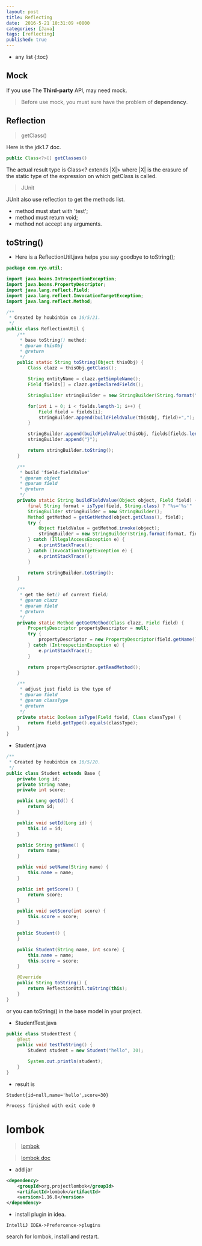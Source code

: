 ```yaml
---
layout: post
title: Reflecting
date:  2016-5-21 10:31:09 +0800
categories: [Java]
tags: [reflecting]
published: true
---
```


* any list
{:toc}

## Mock

If you use The **Third-party** API, may need mock.

> Before use mock, you must sure have the problem of **dependency**.


## Reflection


> getClass()

Here is the jdk1.7 doc.

```java
public Class<?>[] getClasses()
```
The actual result type is Class<? extends |X|> where |X| is the erasure of the static type of the expression on which getClass is called.


> JUnit

JUnit also use reflection to get the methods list.

- method must start with 'test';
- method must return void;
- method not accept any arguments.


## toString()

- Here is a ReflectionUtil.java helps you say goodbye to toString();

```java
package com.ryo.util;

import java.beans.IntrospectionException;
import java.beans.PropertyDescriptor;
import java.lang.reflect.Field;
import java.lang.reflect.InvocationTargetException;
import java.lang.reflect.Method;

/**
 * Created by houbinbin on 16/5/21.
 */
public class ReflectionUtil {
    /**
     * base toString() method;
     * @param thisObj
     * @return
     */
    public static String toString(Object thisObj) {
        Class clazz = thisObj.getClass();

        String entityName = clazz.getSimpleName();
        Field fields[] = clazz.getDeclaredFields();

        StringBuilder stringBuilder = new StringBuilder(String.format("%s{", entityName));

        for(int i = 0; i < fields.length-1; i++) {
            Field field = fields[i];
            stringBuilder.append(buildFieldValue(thisObj, field)+",");
        }

        stringBuilder.append(buildFieldValue(thisObj, fields[fields.length-1]));
        stringBuilder.append("}");

        return stringBuilder.toString();
    }

    /**
     * build "field=fieldValue"
     * @param object
     * @param field
     * @return
     */
    private static String buildFieldValue(Object object, Field field) {
        final String format = isType(field, String.class) ? "%s='%s'" : "%s=%s";
        StringBuilder stringBuilder = new StringBuilder();
        Method getMethod = getGetMethod(object.getClass(), field);
        try {
            Object fieldValue = getMethod.invoke(object);
            stringBuilder = new StringBuilder(String.format(format, field.getName(), fieldValue));
        } catch (IllegalAccessException e) {
            e.printStackTrace();
        } catch (InvocationTargetException e) {
            e.printStackTrace();
        }

        return stringBuilder.toString();
    }

    /**
     * get the Get() of current field;
     * @param clazz
     * @param field
     * @return
     */
    private static Method getGetMethod(Class clazz, Field field) {
        PropertyDescriptor propertyDescriptor = null;
        try {
            propertyDescriptor = new PropertyDescriptor(field.getName(), clazz);
        } catch (IntrospectionException e) {
            e.printStackTrace();
        }

        return propertyDescriptor.getReadMethod();
    }

    /**
     * adjust just field is the type of
     * @param field
     * @param classType
     * @return
     */
    private static Boolean isType(Field field, Class classType) {
        return field.getType().equals(classType);
    }
}
```

- Student.java

```java
/**
 * Created by houbinbin on 16/5/20.
 */
public class Student extends Base {
    private Long id;
    private String name;
    private int score;

    public Long getId() {
        return id;
    }

    public void setId(Long id) {
        this.id = id;
    }

    public String getName() {
        return name;
    }

    public void setName(String name) {
        this.name = name;
    }

    public int getScore() {
        return score;
    }

    public void setScore(int score) {
        this.score = score;
    }

    public Student() {
    }

    public Student(String name, int score) {
        this.name = name;
        this.score = score;
    }

    @Override
    public String toString() {
        return ReflectionUtil.toString(this);
    }
}
```

or you can toString() in the base model in your project.

- StudentTest.java

```java
public class StudentTest {
    @Test
    public void testToString() {
        Student student = new Student("hello", 30);

        System.out.println(student);
    }
}

```

- result is

```
Student{id=null,name='hello',score=30}

Process finished with exit code 0
```


# lombok

> [lombok](https://projectlombok.org/)

> [lombok doc](https://projectlombok.org/features/index.html)

- add jar

```xml
<dependency>
    <groupId>org.projectlombok</groupId>
    <artifactId>lombok</artifactId>
    <version>1.16.8</version>
</dependency>
```

- install plugin in idea.

```
IntelliJ IDEA->Prefercence->plugins
```

search for <label class="label label-success">lombok</label>, install and restart.





